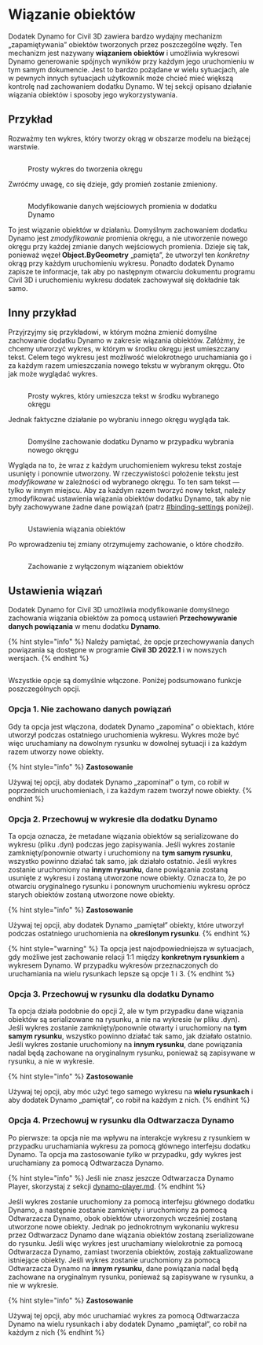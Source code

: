 # Wiązanie obiektów

Dodatek Dynamo for Civil 3D zawiera bardzo wydajny mechanizm „zapamiętywania” obiektów tworzonych przez poszczególne węzły. Ten mechanizm jest nazywany **wiązaniem obiektów** i umożliwia wykresowi Dynamo generowanie spójnych wyników przy każdym jego uruchomieniu w tym samym dokumencie. Jest to bardzo pożądane w wielu sytuacjach, ale w pewnych innych sytuacjach użytkownik może chcieć mieć większą kontrolę nad zachowaniem dodatku Dynamo. W tej sekcji opisano działanie wiązania obiektów i sposoby jego wykorzystywania.

## Przykład

Rozważmy ten wykres, który tworzy okrąg w obszarze modelu na bieżącej warstwie.

<figure><img src="../../.gitbook/assets/c3d-binding-create-circle.png" alt=""><figcaption><p>Prosty wykres do tworzenia okręgu</p></figcaption></figure>

Zwróćmy uwagę, co się dzieje, gdy promień zostanie zmieniony.

<figure><img src="../../.gitbook/assets/c3d-binding-change-radius.gif" alt=""><figcaption><p>Modyfikowanie danych wejściowych promienia w dodatku Dynamo</p></figcaption></figure>

To jest wiązanie obiektów w działaniu. Domyślnym zachowaniem dodatku Dynamo jest _zmodyfikowanie_ promienia okręgu, a nie utworzenie nowego okręgu przy każdej zmianie danych wejściowych promienia. Dzieje się tak, ponieważ węzeł **Object.ByGeometry** „pamięta”, że utworzył ten _konkretny_ okrąg przy każdym uruchomieniu wykresu. Ponadto dodatek Dynamo zapisze te informacje, tak aby po następnym otwarciu dokumentu programu Civil 3D i uruchomieniu wykresu dodatek zachowywał się dokładnie tak samo.

## Inny przykład

Przyjrzyjmy się przykładowi, w którym można zmienić domyślne zachowanie dodatku Dynamo w zakresie wiązania obiektów. Załóżmy, że chcemy utworzyć wykres, w którym w środku okręgu jest umieszczany tekst. Celem tego wykresu jest możliwość wielokrotnego uruchamiania go i za każdym razem umieszczania nowego tekstu w wybranym okręgu. Oto jak może wyglądać wykres.

<figure><img src="../../.gitbook/assets/c3d-binding-create-text.png" alt=""><figcaption><p>Prosty wykres, który umieszcza tekst w środku wybranego okręgu</p></figcaption></figure>

Jednak faktyczne działanie po wybraniu innego okręgu wygląda tak.

<figure><img src="../../.gitbook/assets/c3d-binding-select-circle.gif" alt=""><figcaption><p>Domyślne zachowanie dodatku Dynamo w przypadku wybrania nowego okręgu</p></figcaption></figure>

Wygląda na to, że wraz z każdym uruchomieniem wykresu tekst zostaje usunięty i ponownie utworzony. W rzeczywistości położenie tekstu jest _modyfikowane_ w zależności od wybranego okręgu. To ten sam tekst — tylko w innym miejscu. Aby za każdym razem tworzyć nowy tekst, należy zmodyfikować ustawienia wiązania obiektów dodatku Dynamo, tak aby nie były zachowywane żadne dane powiązań (patrz [\#binding-settings](object-binding.md#binding-settings "mention") poniżej).

<figure><img src="../../.gitbook/assets/Land_ServicePlacement_BindingSettings.png" alt=""><figcaption><p>Ustawienia wiązania obiektów</p></figcaption></figure>

Po wprowadzeniu tej zmiany otrzymujemy zachowanie, o które chodziło.

<figure><img src="../../.gitbook/assets/c3d-binding-repeat-placement.gif" alt=""><figcaption><p>Zachowanie z wyłączonym wiązaniem obiektów</p></figcaption></figure>

## Ustawienia wiązań

Dodatek Dynamo for Civil 3D umożliwia modyfikowanie domyślnego zachowania wiązania obiektów za pomocą ustawień **Przechowywanie danych powiązania** w menu dodatku **Dynamo**.

{% hint style="info" %}
Należy pamiętać, że opcje przechowywania danych powiązania są dostępne w programie **Civil 3D 2022.1** i w nowszych wersjach.
{% endhint %}

<figure><img src="../../.gitbook/assets/c3d-binding-settings (1).png" alt=""><figcaption></figcaption></figure>

Wszystkie opcje są domyślnie włączone. Poniżej podsumowano funkcje poszczególnych opcji.

### Opcja 1\. Nie zachowano danych powiązań

Gdy ta opcja jest włączona, dodatek Dynamo „zapomina” o obiektach, które utworzył podczas ostatniego uruchomienia wykresu. Wykres może być więc uruchamiany na dowolnym rysunku w dowolnej sytuacji i za każdym razem utworzy nowe obiekty.

{% hint style="info" %}
**Zastosowanie**

Używaj tej opcji, aby dodatek Dynamo „zapominał” o tym, co robił w poprzednich uruchomieniach, i za każdym razem tworzył nowe obiekty.
{% endhint %}

### Opcja 2\. Przechowuj w wykresie dla dodatku Dynamo

Ta opcja oznacza, że metadane wiązania obiektów są serializowane do wykresu (pliku .dyn) podczas jego zapisywania. Jeśli wykres zostanie zamknięty/ponownie otwarty i uruchomiony na **tym samym rysunku**, wszystko powinno działać tak samo, jak działało ostatnio. Jeśli wykres zostanie uruchomiony na **innym rysunku**, dane powiązania zostaną usunięte z wykresu i zostaną utworzone nowe obiekty. Oznacza to, że po otwarciu oryginalnego rysunku i ponownym uruchomieniu wykresu oprócz starych obiektów zostaną utworzone nowe obiekty.

{% hint style="info" %} 
**Zastosowanie**

Używaj tej opcji, aby dodatek Dynamo „pamiętał” obiekty, które utworzył podczas ostatniego uruchomienia na **określonym rysunku**. 
{% endhint %}

{% hint style="warning" %}
Ta opcja jest najodpowiedniejsza w sytuacjach, gdy możliwe jest zachowanie relacji 1:1 między **konkretnym rysunkiem** a wykresem Dynamo. W przypadku wykresów przeznaczonych do uruchamiania na wielu rysunkach lepsze są opcje 1 i 3.
{% endhint %}

### Opcja 3\. Przechowuj w rysunku dla dodatku Dynamo

Ta opcja działa podobnie do opcji 2, ale w tym przypadku dane wiązania obiektów są serializowane na rysunku, a nie na wykresie (w pliku .dyn). Jeśli wykres zostanie zamknięty/ponownie otwarty i uruchomiony na **tym samym rysunku**, wszystko powinno działać tak samo, jak działało ostatnio. Jeśli wykres zostanie uruchomiony na **innym rysunku**, dane powiązania nadal będą zachowane na oryginalnym rysunku, ponieważ są zapisywane w rysunku, a nie w wykresie.

{% hint style="info" %} 
**Zastosowanie**

Używaj tej opcji, aby móc użyć tego samego wykresu na **wielu rysunkach** i aby dodatek Dynamo „pamiętał”, co robił na każdym z nich. 
{% endhint %}

### Opcja 4\. Przechowuj w rysunku dla Odtwarzacza Dynamo

Po pierwsze: ta opcja nie ma wpływu na interakcje wykresu z rysunkiem w przypadku uruchamiania wykresu za pomocą głównego interfejsu dodatku Dynamo. Ta opcja ma zastosowanie _tylko_ w przypadku, gdy wykres jest uruchamiany za pomocą Odtwarzacza Dynamo.

{% hint style="info" %} 
Jeśli nie znasz jeszcze Odtwarzacza Dynamo Player, skorzystaj z sekcji [dynamo-player.md](../dynamo-player.md "mention"). 
{% endhint %}

Jeśli wykres zostanie uruchomiony za pomocą interfejsu głównego dodatku Dynamo, a następnie zostanie zamknięty i uruchomiony za pomocą Odtwarzacza Dynamo, obok obiektów utworzonych wcześniej zostaną utworzone nowe obiekty. Jednak po jednokrotnym wykonaniu wykresu przez Odtwarzacz Dynamo dane wiązania obiektów zostaną zserializowane do rysunku. Jeśli więc wykres jest uruchamiany wielokrotnie za pomocą Odtwarzacza Dynamo, zamiast tworzenia obiektów, zostają zaktualizowane istniejące obiekty. Jeśli wykres zostanie uruchomiony za pomocą Odtwarzacza Dynamo na **innym rysunku**, dane powiązania nadal będą zachowane na oryginalnym rysunku, ponieważ są zapisywane w rysunku, a nie w wykresie.

{% hint style="info" %}
**Zastosowanie**

Używaj tej opcji, aby móc uruchamiać wykres za pomocą Odtwarzacza Dynamo na wielu rysunkach i aby dodatek Dynamo „pamiętał”, co robił na każdym z nich 
{% endhint %}
